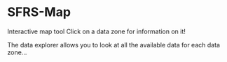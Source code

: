 # SFRS-Map
Interactive map tool
Click on a data zone for information on it!

The data explorer allows you to look at all the available data for each data zone...
